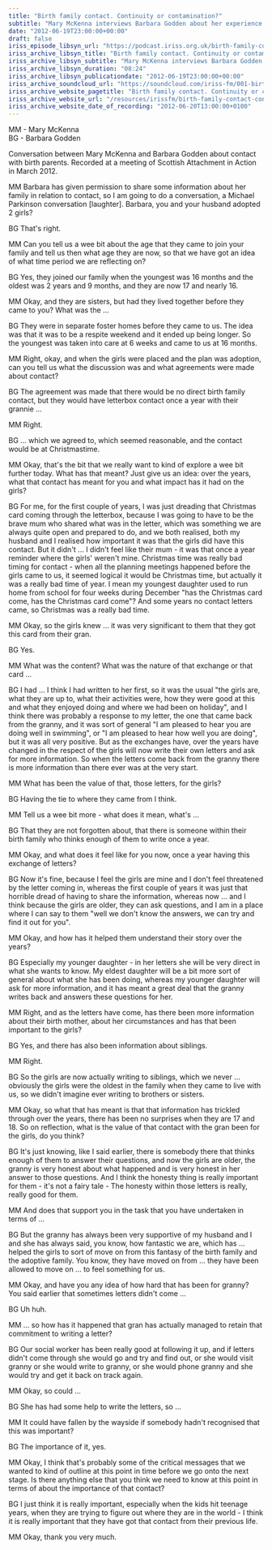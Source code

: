 ```yaml
---
title: "Birth family contact. Continuity or contamination?"
subtitle: "Mary McKenna interviews Barbara Godden about her experience of contact with the birth family of her adopted children, now in their teens."
date: "2012-06-19T23:00:00+00:00"
draft: false
iriss_episode_libsyn_url: "https://podcast.iriss.org.uk/birth-family-contact-continuity-or-contamination-3"
iriss_archive_libsyn_title: "Birth family contact. Continuity or contamination?"
iriss_archive_libsyn_subtitle: "Mary McKenna interviews Barbara Godden about her experience of contact with the birth family of her adopted children, now in their teens."
iriss_archive_libsyn_duration: "08:24"
iriss_archive_libsyn_publicationdate: "2012-06-19T23:00:00+00:00"
iriss_archive_soundcloud_url: "https://soundcloud.com/iriss-fm/001-birth-family-contact-continuity-or-contamination"
iriss_archive_website_pagetitle: "Birth family contact. Continuity or contamination?"
iriss_archive_website_url: "/resources/irissfm/birth-family-contact-continuity-or-contamination"
iriss_archive_website_date_of_recording: "2012-06-20T13:00:00+0100"
---
```

MM - Mary McKenna  
BG - Barbara Godden

Conversation between Mary McKenna and Barbara Godden about contact with birth parents. Recorded at a meeting of Scottish Attachment in Action in March 2012.

MM Barbara has given permission to share some information about her family in relation to contact, so I am going to do a conversation, a Michael Parkinson conversation [laughter]. Barbara, you and your husband adopted 2 girls?

BG That's right.

MM Can you tell us a wee bit about the age that they came to join your family and tell us then what age they are now, so that we have got an idea of what time period we are reflecting on?

BG Yes, they joined our family when the youngest was 16 months and the oldest was 2 years and 9 months, and they are now 17 and nearly 16.

MM Okay, and they are sisters, but had they lived together before they came to you? What was the ...

BG They were in separate foster homes before they came to us. The idea was that it was to be a respite weekend and it ended up being longer. So the youngest was taken into care at 6 weeks and came to us at 16 months.

MM Right, okay, and when the girls were placed and the plan was adoption, can you tell us what the discussion was and what agreements were made about contact?

BG The agreement was made that there would be no direct birth family contact, but they would have letterbox contact once a year with their grannie ...

MM Right.

BG ... which we agreed to, which seemed reasonable, and the contact would be at Christmastime.

MM Okay, that's the bit that we really want to kind of explore a wee bit further today. What has that meant? Just give us an idea: over the years, what that contact has meant for you and what impact has it had on the girls?

BG For me, for the first couple of years, I was just dreading that Christmas card coming through the letterbox, because I was going to have to be the brave mum who shared what was in the letter, which was something we are always quite open and prepared to do, and we both realised, both my husband and I realised how important it was that the girls did have this contact. But it didn't ... I didn't feel like their mum - it was that once a year reminder where the girls' weren't mine. Christmas time was really bad timing for contact - when all the planning meetings happened before the girls came to us, it seemed logical it would be Christmas time, but actually it was a really bad time of year. I mean my youngest daughter used to run home from school for four weeks during December "has the Christmas card come, has the Christmas card come"? And some years no contact letters came, so Christmas was a really bad time.

MM Okay, so the girls knew ... it was very significant to them that they got this card from their gran.

BG Yes.

MM What was the content? What was the nature of that exchange or that card ...

BG I had ... I think I had written to her first, so it was the usual "the girls are, what they are up to, what their activities were, how they were good at this and what they enjoyed doing and where we had been on holiday", and I think there was probably a response to my letter, the one that came back from the granny, and it was sort of general "I am pleased to hear you are doing well in swimming", or "I am pleased to hear how well you are doing", but it was all very positive. But as the exchanges have, over the years have changed in the respect of the girls will now write their own letters and ask for more information. So when the letters come back from the granny there is more information than there ever was at the very start.

MM What has been the value of that, those letters, for the girls?

BG Having the tie to where they came from I think.

MM Tell us a wee bit more - what does it mean, what's ...

BG That they are not forgotten about, that there is someone within their birth family who thinks enough of them to write once a year.

MM Okay, and what does it feel like for you now, once a year having this exchange of letters?

BG Now it's fine, because I feel the girls are mine and I don't feel threatened by the letter coming in, whereas the first couple of years it was just that horrible dread of having to share the information, whereas now ... and I think because the girls are older, they can ask questions, and I am in a place where I can say to them "well we don't know the answers, we can try and find it out for you".

MM Okay, and how has it helped them understand their story over the years?

BG Especially my younger daughter - in her letters she will be very direct in what she wants to know. My eldest daughter will be a bit more sort of general about what she has been doing, whereas my younger daughter will ask for more information, and it has meant a great deal that the granny writes back and answers these questions for her.

MM Right, and as the letters have come, has there been more information about their birth mother, about her circumstances and has that been important to the girls?

BG Yes, and there has also been information about siblings.

MM Right.

BG So the girls are now actually writing to siblings, which we never ... obviously the girls were the oldest in the family when they came to live with us, so we didn't imagine ever writing to brothers or sisters.

MM Okay, so what that has meant is that that information has trickled through over the years, there has been no surprises when they are 17 and 18. So on reflection, what is the value of that contact with the gran been for the girls, do you think?

BG It's just knowing, like I said earlier, there is somebody there that thinks enough of them to answer their questions, and now the girls are older, the granny is very honest about what happened and is very honest in her answer to those questions. And I think the honesty thing is really important for them - it's not a fairy tale - The honesty within those letters is really, really good for them.

MM And does that support you in the task that you have undertaken in terms of ...

BG But the granny has always been very supportive of my husband and I and she has always said, you know, how fantastic we are, which has ... helped the girls to sort of move on from this fantasy of the birth family and the adoptive family. You know, they have moved on from ... they have been allowed to move on ... to feel something for us.

MM Okay, and have you any idea of how hard that has been for granny? You said earlier that sometimes letters didn't come ...

BG Uh huh.

MM ... so how has it happened that gran has actually managed to retain that commitment to writing a letter?

BG Our social worker has been really good at following it up, and if letters didn't come through she would go and try and find out, or she would visit granny or she would write to granny, or she would phone granny and she would try and get it back on track again.

MM Okay, so could ...

BG She has had some help to write the letters, so ...

MM It could have fallen by the wayside if somebody hadn't recognised that this was important?

BG The importance of it, yes.

MM Okay, I think that's probably some of the critical messages that we wanted to kind of outline at this point in time before we go onto the next stage. Is there anything else that you think we need to know at this point in terms of about the importance of that contact?

BG I just think it is really important, especially when the kids hit teenage years, when they are trying to figure out where they are in the world - I think it is really important that they have got that contact from their previous life.

MM Okay, thank you very much.